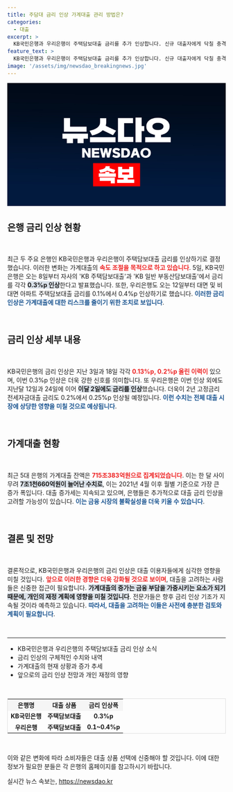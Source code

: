 ```yaml
---
title: 주담대 금리 인상 가계대출 관리 방법은?
categories:
  - 대출
excerpt: >
  KB국민은행과 우리은행이 주택담보대출 금리를 추가 인상합니다. 신규 대출자에게 닥칠 충격과 가계대출 증가세가 불러올 변화! 금리 인상 소식, 클릭해서 자세히 확인하세요!
feature_text: >
  KB국민은행과 우리은행이 주택담보대출 금리를 추가 인상합니다. 신규 대출자에게 닥칠 충격과 가계대출 증가세가 불러올 변화! 금리 인상 소식, 클릭해서 자세히 확인하세요!
image: '/assets/img/newsdao_breakingnews.jpg'
---
```


<p><img src="/assets/img/newsdao_breakingnews.jpg" alt="cryptoinkorea 속보" /></p>

<h2 data-ke-size="size26">은행 금리 인상 현황</h2>

<p data-ke-size="size16">&nbsp;</p>

<p>최근 두 주요 은행인 KB국민은행과 우리은행이 주택담보대출 금리를 인상하기로 결정했습니다. 이러한 변화는 가계대출의 <b><span style="color: #ee2323;">속도 조절을 목적으로 하고 있습니다</span></b>. 5일, KB국민은행은 오는 8일부터 자사의 'KB 주택담보대출'과 'KB 일반 부동산담보대출'에서 금리를 각각 <b><span style="background-color: #21538527;">0.3%p 인상</span></b>한다고 발표했습니다. 또한, 우리은행도 오는 12일부터 대면 및 비대면 아파트 주택담보대출 금리를 0.1%에서 0.4%p 인상하기로 했습니다. <b><span style="color: #1a5490;">이러한 금리 인상은 가계대출에 대한 리스크를 줄이기 위한 조치로 보입니다</span></b>.</p>

<p data-ke-size="size16">&nbsp;</p>

<h2 data-ke-size="size26">금리 인상 세부 내용</h2>

<p data-ke-size="size16">&nbsp;</p>

<p>KB국민은행의 금리 인상은 지난 3일과 18일 각각 <b><span style="color: #ee2323;">0.13%p, 0.2%p 올린 이력이</span></b> 있으며, 이번 0.3%p 인상은 더욱 강한 신호를 의미합니다. 또 우리은행은 이번 인상 외에도 지난달 12일과 24일에 이어 <b><span style="background-color: #21538527;">이달 2일에도 금리를 인상</span></b>했습니다. 더욱이 2년 고정금리 전세자금대출 금리도 0.2%에서 0.25%p 인상될 예정입니다. <b><span style="color: #1a5490;">이런 수치는 전체 대출 시장에 상당한 영향을 미칠 것으로 예상됩니다</span></b>.</p>

<p data-ke-size="size16">&nbsp;</p>

<h2 data-ke-size="size26">가계대출 현황</h2>

<p data-ke-size="size16">&nbsp;</p>

<p>최근 5대 은행의 가계대출 잔액은 <b><span style="color: #ee2323;">715조383억원으로 집계되었습니다</span></b>. 이는 한 달 사이 무려 <b><span style="background-color: #21538527;">7조1천660억원이 늘어난 수치로</span></b>, 이는 2021년 4월 이후 월별 기준으로 가장 큰 증가 폭입니다. 대출 증가세는 지속되고 있으며, 은행들은 추가적으로 대출 금리 인상을 고려할 가능성이 있습니다. <b><span style="color: #1a5490;">이는 금융 시장의 불확실성을 더욱 키울 수 있습니다</span></b>.</p>

<p data-ke-size="size16">&nbsp;</p>

<h2 data-ke-size="size26">결론 및 전망</h2>

<p data-ke-size="size16">&nbsp;</p>

<p>결론적으로, KB국민은행과 우리은행의 금리 인상은 대출 이용자들에게 심각한 영향을 미칠 것입니다. <b><span style="color: #ee2323;">앞으로 이러한 경향은 더욱 강화될 것으로 보이며</span></b>, 대출을 고려하는 사람들은 신중한 접근이 필요합니다. <b><span style="background-color: #21538527;">가계대출의 증가는 금융 부담을 가중시키는 요소가 되기 때문에, 개인의 재정 계획에 영향을 미칠 것입니다</span></b>. 전문가들은 향후 금리 인상 기조가 지속될 것이라 예측하고 있습니다. <b><span style="color: #1a5490;">따라서, 대출을 고려하는 이들은 사전에 충분한 검토와 계획이 필요합니다</span></b>.</p>

<p data-ke-size="size16">&nbsp;</p>

<hr />

<ul>
  <li>KB국민은행과 우리은행의 주택담보대출 금리 인상 소식</li>
  <li>금리 인상의 구체적인 수치와 내역</li>
  <li>가계대출의 현재 상황과 증가 추세</li>
  <li>앞으로의 금리 인상 전망과 개인 재정의 영향</li>
</ul>

<p data-ke-size="size16">&nbsp;</p>

<table style="width:100%; border:1px solid #dcdcdc; border-collapse:collapse;">
    <tr>
        <th style="text-align: center; background-color: #f5f5f5;">은행명</th>
        <th style="text-align: center; background-color: #f5f5f5;">대출 상품</th>
        <th style="text-align: center; background-color: #f5f5f5;">금리 인상폭</th>
    </tr>
    <tr>
        <td style="text-align: center; height: 17px;"><b>KB국민은행</b></td>
        <td style="text-align: center; height: 17px;"><b>주택담보대출</b></td>
        <td style="text-align: center; height: 17px;"><b>0.3%p</b></td>
    </tr>
    <tr>
        <td style="text-align: center; height: 17px;"><b>우리은행</b></td>
        <td style="text-align: center; height: 17px;"><b>주택담보대출</b></td>
        <td style="text-align: center; height: 17px;"><b>0.1~0.4%p</b></td>
    </tr>
</table>

<p data-ke-size="size16">&nbsp;</p>

<p>이와 같은 변화에 따라 소비자들은 대출 상품 선택에 신중해야 할 것입니다. 이에 대한 정보가 필요한 분들은 각 은행의 홈페이지를 참고하시기 바랍니다. </p>
실시간 뉴스 속보는, <a href="https://newsdao.kr" rel="dofollow">https://newsdao.kr</a>


